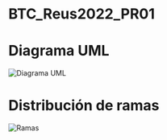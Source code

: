 # BTC_Reus2022_PR01

# Diagrama UML

![Diagrama UML](https://user-images.githubusercontent.com/71066003/164334820-2ffaf5bd-21d6-46f0-aad8-c3f489ac117a.png)
# Distribución de ramas
![Ramas](https://user-images.githubusercontent.com/71066003/164334825-1899944a-ca16-4d21-8deb-b871479670cd.png)
